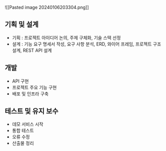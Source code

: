 ![[Pasted image 20240106203304.png]]
## 기획 및 설계

- 기획 : 프로젝트 아이디어 논의, 주제 구체화, 기술 스택 선정
- 설계 : 기능 요구 명세서 작성, 요구 사항 분석, ERD, 와이어 프레임, 프로젝트 구조 설계, REST API 설계

## 개발

- API 구현
- 프로젝트 주요 기능 구현
- 배포 및 인프라 구축

## 테스트 및 유지 보수

- 데모 서비스 시작
- 통합 테스트
- 오류 수정
- 산출물 정리